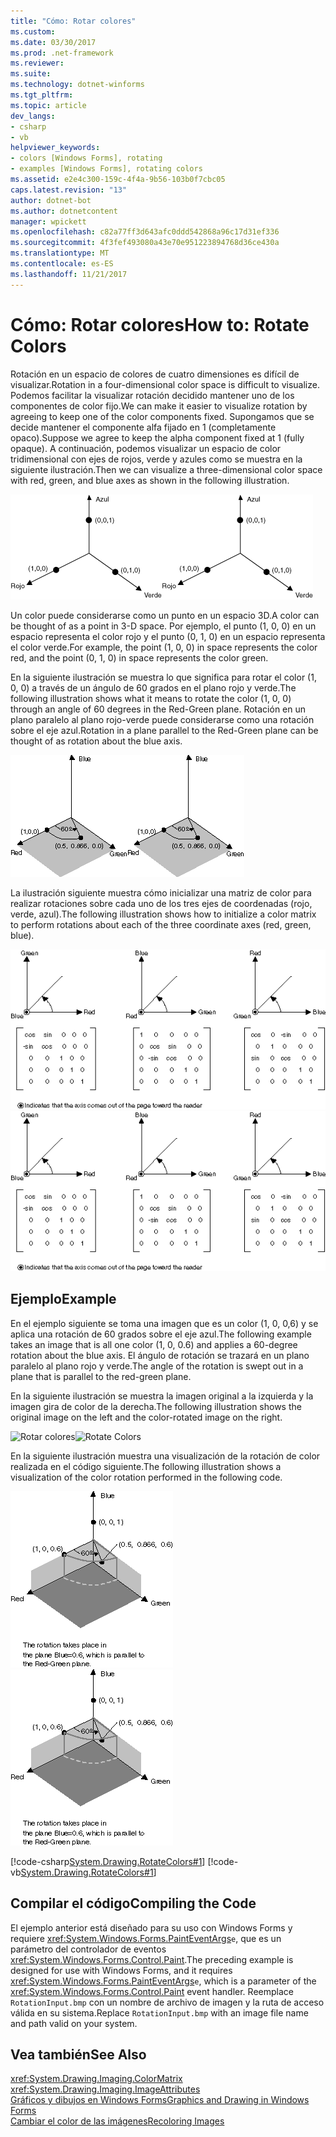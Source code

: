 ```yaml
---
title: "Cómo: Rotar colores"
ms.custom: 
ms.date: 03/30/2017
ms.prod: .net-framework
ms.reviewer: 
ms.suite: 
ms.technology: dotnet-winforms
ms.tgt_pltfrm: 
ms.topic: article
dev_langs:
- csharp
- vb
helpviewer_keywords:
- colors [Windows Forms], rotating
- examples [Windows Forms], rotating colors
ms.assetid: e2e4c300-159c-4f4a-9b56-103b0f7cbc05
caps.latest.revision: "13"
author: dotnet-bot
ms.author: dotnetcontent
manager: wpickett
ms.openlocfilehash: c82a77ff3d643afc0ddd542868a96c17d31ef336
ms.sourcegitcommit: 4f3fef493080a43e70e951223894768d36ce430a
ms.translationtype: MT
ms.contentlocale: es-ES
ms.lasthandoff: 11/21/2017
---
```

# <a name="how-to-rotate-colors"></a><span data-ttu-id="5cad7-102">Cómo: Rotar colores</span><span class="sxs-lookup"><span data-stu-id="5cad7-102">How to: Rotate Colors</span></span>
<span data-ttu-id="5cad7-103">Rotación en un espacio de colores de cuatro dimensiones es difícil de visualizar.</span><span class="sxs-lookup"><span data-stu-id="5cad7-103">Rotation in a four-dimensional color space is difficult to visualize.</span></span> <span data-ttu-id="5cad7-104">Podemos facilitar la visualizar rotación decidido mantener uno de los componentes de color fijo.</span><span class="sxs-lookup"><span data-stu-id="5cad7-104">We can make it easier to visualize rotation by agreeing to keep one of the color components fixed.</span></span> <span data-ttu-id="5cad7-105">Supongamos que se decide mantener el componente alfa fijado en 1 (completamente opaco).</span><span class="sxs-lookup"><span data-stu-id="5cad7-105">Suppose we agree to keep the alpha component fixed at 1 (fully opaque).</span></span> <span data-ttu-id="5cad7-106">A continuación, podemos visualizar un espacio de color tridimensional con ejes de rojos, verde y azules como se muestra en la siguiente ilustración.</span><span class="sxs-lookup"><span data-stu-id="5cad7-106">Then we can visualize a three-dimensional color space with red, green, and blue axes as shown in the following illustration.</span></span>  
  
 <span data-ttu-id="5cad7-107">![Cambio de color](../../../../docs/framework/winforms/advanced/media/recoloring03.gif "recoloring03")</span><span class="sxs-lookup"><span data-stu-id="5cad7-107">![Recoloring](../../../../docs/framework/winforms/advanced/media/recoloring03.gif "recoloring03")</span></span>  
  
 <span data-ttu-id="5cad7-108">Un color puede considerarse como un punto en un espacio 3D.</span><span class="sxs-lookup"><span data-stu-id="5cad7-108">A color can be thought of as a point in 3-D space.</span></span> <span data-ttu-id="5cad7-109">Por ejemplo, el punto (1, 0, 0) en un espacio representa el color rojo y el punto (0, 1, 0) en un espacio representa el color verde.</span><span class="sxs-lookup"><span data-stu-id="5cad7-109">For example, the point (1, 0, 0) in space represents the color red, and the point (0, 1, 0) in space represents the color green.</span></span>  
  
 <span data-ttu-id="5cad7-110">En la siguiente ilustración se muestra lo que significa para rotar el color (1, 0, 0) a través de un ángulo de 60 grados en el plano rojo y verde.</span><span class="sxs-lookup"><span data-stu-id="5cad7-110">The following illustration shows what it means to rotate the color (1, 0, 0) through an angle of 60 degrees in the Red-Green plane.</span></span> <span data-ttu-id="5cad7-111">Rotación en un plano paralelo al plano rojo-verde puede considerarse como una rotación sobre el eje azul.</span><span class="sxs-lookup"><span data-stu-id="5cad7-111">Rotation in a plane parallel to the Red-Green plane can be thought of as rotation about the blue axis.</span></span>  
  
 <span data-ttu-id="5cad7-112">![Cambio de color](../../../../docs/framework/winforms/advanced/media/recoloring04.gif "recoloring04")</span><span class="sxs-lookup"><span data-stu-id="5cad7-112">![Recoloring](../../../../docs/framework/winforms/advanced/media/recoloring04.gif "recoloring04")</span></span>  
  
 <span data-ttu-id="5cad7-113">La ilustración siguiente muestra cómo inicializar una matriz de color para realizar rotaciones sobre cada uno de los tres ejes de coordenadas (rojo, verde, azul).</span><span class="sxs-lookup"><span data-stu-id="5cad7-113">The following illustration shows how to initialize a color matrix to perform rotations about each of the three coordinate axes (red, green, blue).</span></span>  
  
 <span data-ttu-id="5cad7-114">![Cambio de color](../../../../docs/framework/winforms/advanced/media/recoloring05.gif "recoloring05")</span><span class="sxs-lookup"><span data-stu-id="5cad7-114">![Recoloring](../../../../docs/framework/winforms/advanced/media/recoloring05.gif "recoloring05")</span></span>  
  
## <a name="example"></a><span data-ttu-id="5cad7-115">Ejemplo</span><span class="sxs-lookup"><span data-stu-id="5cad7-115">Example</span></span>  
 <span data-ttu-id="5cad7-116">En el ejemplo siguiente se toma una imagen que es un color (1, 0, 0,6) y se aplica una rotación de 60 grados sobre el eje azul.</span><span class="sxs-lookup"><span data-stu-id="5cad7-116">The following example takes an image that is all one color (1, 0, 0.6) and applies a 60-degree rotation about the blue axis.</span></span> <span data-ttu-id="5cad7-117">El ángulo de rotación se trazará en un plano paralelo al plano rojo y verde.</span><span class="sxs-lookup"><span data-stu-id="5cad7-117">The angle of the rotation is swept out in a plane that is parallel to the red-green plane.</span></span>  
  
 <span data-ttu-id="5cad7-118">En la siguiente ilustración se muestra la imagen original a la izquierda y la imagen gira de color de la derecha.</span><span class="sxs-lookup"><span data-stu-id="5cad7-118">The following illustration shows the original image on the left and the color-rotated image on the right.</span></span>  
  
 <span data-ttu-id="5cad7-119">![Rotar colores](../../../../docs/framework/winforms/advanced/media/colortrans5.png "colortrans5")</span><span class="sxs-lookup"><span data-stu-id="5cad7-119">![Rotate Colors](../../../../docs/framework/winforms/advanced/media/colortrans5.png "colortrans5")</span></span>  
  
 <span data-ttu-id="5cad7-120">En la siguiente ilustración muestra una visualización de la rotación de color realizada en el código siguiente.</span><span class="sxs-lookup"><span data-stu-id="5cad7-120">The following illustration shows a visualization of the color rotation performed in the following code.</span></span>  
  
 <span data-ttu-id="5cad7-121">![Cambio de color](../../../../docs/framework/winforms/advanced/media/recoloring06.gif "recoloring06")</span><span class="sxs-lookup"><span data-stu-id="5cad7-121">![Recoloring](../../../../docs/framework/winforms/advanced/media/recoloring06.gif "recoloring06")</span></span>  
  
 [!code-csharp[System.Drawing.RotateColors#1](../../../../samples/snippets/csharp/VS_Snippets_Winforms/System.Drawing.RotateColors/CS/Form1.cs#1)]
 [!code-vb[System.Drawing.RotateColors#1](../../../../samples/snippets/visualbasic/VS_Snippets_Winforms/System.Drawing.RotateColors/VB/Form1.vb#1)]  
  
## <a name="compiling-the-code"></a><span data-ttu-id="5cad7-122">Compilar el código</span><span class="sxs-lookup"><span data-stu-id="5cad7-122">Compiling the Code</span></span>  
 <span data-ttu-id="5cad7-123">El ejemplo anterior está diseñado para su uso con Windows Forms y requiere <xref:System.Windows.Forms.PaintEventArgs>`e`, que es un parámetro del controlador de eventos <xref:System.Windows.Forms.Control.Paint>.</span><span class="sxs-lookup"><span data-stu-id="5cad7-123">The preceding example is designed for use with Windows Forms, and it requires <xref:System.Windows.Forms.PaintEventArgs>`e`, which is a parameter of the <xref:System.Windows.Forms.Control.Paint> event handler.</span></span> <span data-ttu-id="5cad7-124">Reemplace `RotationInput.bmp` con un nombre de archivo de imagen y la ruta de acceso válida en su sistema.</span><span class="sxs-lookup"><span data-stu-id="5cad7-124">Replace `RotationInput.bmp` with an image file name and path valid on your system.</span></span>  
  
## <a name="see-also"></a><span data-ttu-id="5cad7-125">Vea también</span><span class="sxs-lookup"><span data-stu-id="5cad7-125">See Also</span></span>  
 <xref:System.Drawing.Imaging.ColorMatrix>  
 <xref:System.Drawing.Imaging.ImageAttributes>  
 [<span data-ttu-id="5cad7-126">Gráficos y dibujos en Windows Forms</span><span class="sxs-lookup"><span data-stu-id="5cad7-126">Graphics and Drawing in Windows Forms</span></span>](../../../../docs/framework/winforms/advanced/graphics-and-drawing-in-windows-forms.md)  
 [<span data-ttu-id="5cad7-127">Cambiar el color de las imágenes</span><span class="sxs-lookup"><span data-stu-id="5cad7-127">Recoloring Images</span></span>](../../../../docs/framework/winforms/advanced/recoloring-images.md)
